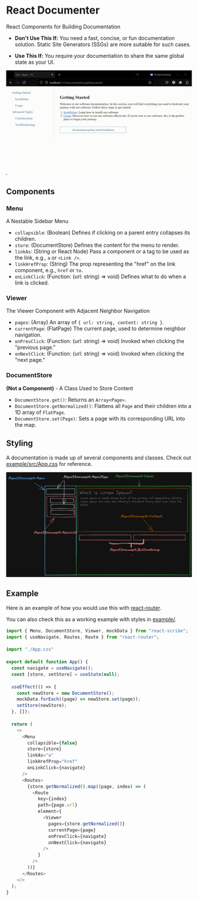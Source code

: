 # React Documenter

React Components for Building Documentation

- **Don't Use This If:** You need a fast, concise, or fun documentation solution. Static Site Generators (SSGs) are more suitable for such cases.

- **Use This If:** You require your documentation to share the same global state as your UI.

![Preview](./public/preview.gif)

## Components

### Menu

A Nestable Sidebar Menu

- `collapsible`: (Boolean) Defines if clicking on a parent entry collapses its children.
- `store`: (DocumentStore) Defines the content for the menu to render.
- `linkAs`: (String or React Node) Pass a component or a tag to be used as the link, e.g., `a` or `<Link />`.
- `linkHrefProp`: (String) The prop representing the "href" on the link component, e.g., `href` or `to`.
- `onLinkClick`: (Function: (url: string) => void) Defines what to do when a link is clicked.

### Viewer

The Viewer Component with Adjacent Neighbor Navigation

- `pages`: (Array<FlatPage>) An array of `{ url: string, content: string }`.
- `currentPage`: (FlatPage) The current page, used to determine neighbor navigation.
- `onPrevClick`: (Function: (url: string) => void) Invoked when clicking the "previous page."
- `onNextClick`: (Function: (url: string) => void) Invoked when clicking the "next page."

### DocumentStore

**(Not a Component)** - A Class Used to Store Content

- `DocumentStore.get()`: Returns an `Array<Page>`.
- `DocumentStore.getNormalized()`: Flattens all `Page` and their children into a 1D array of `FlatPage`.
- `DocumentStore.set(Page)`: Sets a page with its corresponding URL into the map.

## Styling

A documentation is made up of several components and classes. Check out [example/src/App.css](./example/src/App.css) for reference.

![CSS Guide](./public/css-guide-react-document.png)

## Example

Here is an example of how you would use this with [react-router](https://reactrouter.com/en/main).

You can also check this as a working example with styles in [example/](./example/src).

```typescript
import { Menu, DocumentStore, Viewer, mockData } from "react-scribe";
import { useNavigate, Routes, Route } from "react-router";

import "./App.css"

export default function App() {
  const navigate = useNavigate();
  const [store, setStore] = useState(null);

  useEffect(() => {
    const newStore = new DocumentStore();
    mockData.forEach((page) => newStore.set(page));
    setStore(newStore);
  }, []);

  return (
    <>
      <Menu
        collapsible={false}
        store={store}
        linkAs="a"
        linkHrefProp="href"
        onLinkClick={navigate}
      />
      <Routes>
        {store.getNormalized().map((page, index) => (
          <Route
            key={index}
            path={page.url}
            element={
              <Viewer
                pages={store.getNormalized()}
                currentPage={page}
                onPrevClick={navigate}
                onNextClick={navigate}
              />
            }
          />
        ))}
      </Routes>
    </>
  );
}
```